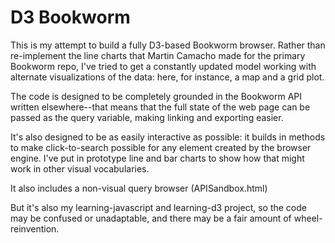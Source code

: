 D3 Bookworm
===========

This is my attempt to build a fully D3-based Bookworm browser. Rather than re-implement the line charts that Martin Camacho made for the primary Bookworm repo, I've tried to get a constantly updated model working with alternate visualizations of the data: here, for instance, a map and a grid plot.

The code is designed to be completely grounded in the Bookworm API written elsewhere--that means that the full state of the web 
page can be passed as the query variable, making linking and exporting easier.


It's also designed to be as easily interactive as possible: it builds in methods to make click-to-search possible for any element created by the browser engine. 
I've put in prototype line and bar charts to show how that might work in other visual vocabularies.

It also includes a non-visual query browser (APISandbox.html)

But it's also my learning-javascript and learning-d3 project, so the code may be confused or unadaptable,
and there may be a fair amount of wheel-reinvention.
